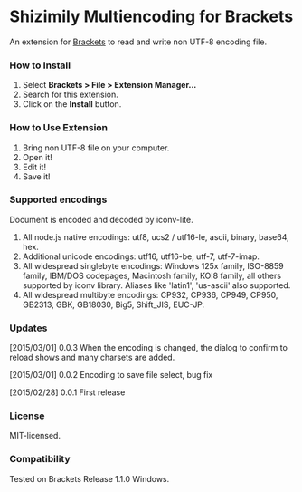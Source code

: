 # Shizimily Multiencoding for Brackets
An extension for [Brackets](https://github.com/adobe/brackets/) to read and write non UTF-8 encoding file.

### How to Install
1. Select **Brackets > File > Extension Manager...**
2. Search for this extension.
3. Click on the **Install** button.

### How to Use Extension
1. Bring non UTF-8 file on your computer.
2. Open it!
3. Edit it!
4. Save it!

### Supported encodings
Document is encoded and decoded by iconv-lite.
  
1. All node.js native encodings: utf8, ucs2 / utf16-le, ascii, binary, base64, hex.
2. Additional unicode encodings: utf16, utf16-be, utf-7, utf-7-imap.
3. All widespread singlebyte encodings: Windows 125x family, ISO-8859 family, IBM/DOS codepages, Macintosh family, KOI8 family, all others supported by iconv library. Aliases like 'latin1', 'us-ascii' also supported.
4. All widespread multibyte encodings: CP932, CP936, CP949, CP950, GB2313, GBK, GB18030, Big5, Shift_JIS, EUC-JP.

### Updates
[2015/03/01] 0.0.3 When the encoding is changed, the dialog to confirm to reload shows and many charsets are added.

[2015/03/01] 0.0.2 Encoding to save file select, bug fix

[2015/02/28] 0.0.1 First release

### License
MIT-licensed.

### Compatibility
Tested on Brackets Release 1.1.0 Windows.
